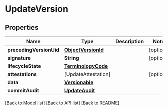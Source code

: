 # UpdateVersion

## Properties
Name | Type | Description | Notes
------------ | ------------- | ------------- | -------------
**precedingVersionUid** | [**ObjectVersionId**](ObjectVersionId.md) |  | [optional] 
**signature** | **String** |  | [optional] 
**lifecycleState** | [**TerminologyCode**](TerminologyCode.md) |  | 
**attestations** | [UpdateAttestation] |  | [optional] 
**data** | [**Versionable**](Versionable.md) |  | 
**commitAudit** | [**UpdateAudit**](UpdateAudit.md) |  | 

[[Back to Model list]](../README.md#documentation-for-models) [[Back to API list]](../README.md#documentation-for-api-endpoints) [[Back to README]](../README.md)


